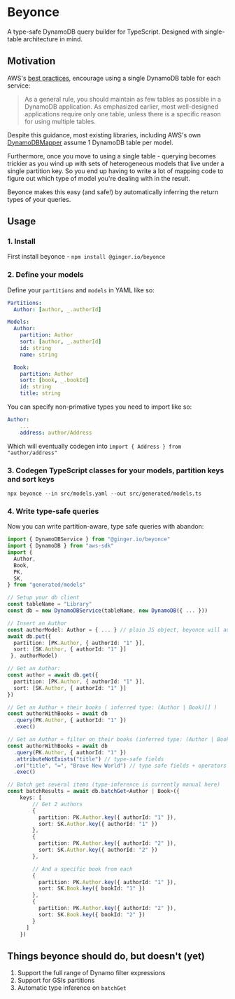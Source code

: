 # Beyonce

A type-safe DynamoDB query builder for TypeScript. Designed with single-table architecture in mind.

## Motivation

AWS's [best practices](https://docs.aws.amazon.com/amazondynamodb/latest/developerguide/bp-general-nosql-design.html), encourage using a single DynamoDB table for each service:

> As a general rule, you should maintain as few tables as possible in a DynamoDB application.
> As emphasized earlier, most well-designed applications require only one table,
> unless there is a specific reason for using multiple tables.

Despite this guidance, most existing libraries, including AWS's own [DynamoDBMapper](https://github.com/awslabs/dynamodb-data-mapper-js) assume 1 DynamoDB table per model.

Furthermore, once you move to using a single table - querying becomes trickier as you wind up with sets of heterogeneous models that live under a single partition key. So you end up having to write a lot of mapping code to figure out which type of model you're dealing with in the result.

Beyonce makes this easy (and safe!) by automatically inferring the return types of your queries.

## Usage

### 1. Install

First install beyonce - `npm install @ginger.io/beyonce`

### 2. Define your models

Define your `partitions` and `models` in YAML like so:

```YAML
Partitions:
  Author: [author, _.authorId]

Models:
  Author:
    partition: Author
    sort: [author, _.authorId]
    id: string
    name: string

  Book:
    partition: Author
    sort: [book, _.bookId]
    id: string
    title: string
```

You can specify non-primative types you need to import like so:

```YAML
Author:
    ...
    address: author/Address

```

Which will eventually codegen into `import { Address } from "author/address"`

### 3. Codegen TypeScript classes for your models, partition keys and sort keys

`npx beyonce --in src/models.yaml --out src/generated/models.ts`

### 4. Write type-safe queries

Now you can write partition-aware, type safe queries with abandon:

```TypeScript
import { DynamoDBService } from "@ginger.io/beyonce"
import { DynamoDB } from "aws-sdk"
import {
  Author,
  Book,
  PK,
  SK,
} from "generated/models"

// Setup your db client
const tableName = "Library"
const db = new DynamoDBService(tableName, new DynamoDB({ ... }))

// Insert an Author
const authorModel: Author = { ... } // plain JS object, beyonce will auto-map the types for you
await db.put({
  partition: [PK.Author, { authorId: "1" }],
  sort: [SK.Author, { authorId: "1" }]
 }, authorModel)

// Get an Author:
const author = await db.get({
  partition: [PK.Author, { authorId: "1" }],
  sort: [SK.Author, { authorId: "1" }]
})

// Get an Author + their books ( inferred type: (Author | Book)[] )
const authorWithBooks = await db
  .query(PK.Author, { authorId: "1" })
  .exec()

// Get an Author + filter on their books (inferred type: (Author | Book)[] )
const authorWithBooks = await db
  .query(PK.Author, { authorId: "1" })
  .attributeNotExists("title") // type-safe fields
  .or("title", "=", "Brave New World") // type safe fields + operators
  .exec()

// Batch get several items (type-inference is currently manual here)
const batchResults = await db.batchGet<Author | Book>({
    keys: [
        // Get 2 authors
        {
          partition: PK.Author.key({ authorId: "1" }),
          sort: SK.Author.key({ authorId: "1" })
        },
        {
          partition: PK.Author.key({ authorId: "2" }),
          sort: SK.Author.key({ authorId: "2" })
        },

        // And a specific book from each
        {
          partition: PK.Author.key({ authorId: "1" }),
          sort: SK.Book.key({ bookId: "1" })
        },
        {
          partition: PK.Author.key({ authorId: "2" }),
          sort: SK.Book.key({ bookId: "2" })
        }
      ]
    })
```

## Things beyonce should do, but doesn't (yet)

1. Support the full range of Dynamo filter expressions
2. Support for GSIs partitions
3. Automatic type inference on `batchGet`
